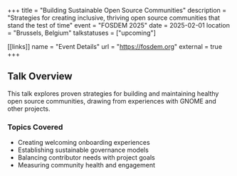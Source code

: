 +++
title = "Building Sustainable Open Source Communities"
description = "Strategies for creating inclusive, thriving open source communities that stand the test of time"
event = "FOSDEM 2025"
date = 2025-02-01
location = "Brussels, Belgium"
talkstatuses = ["upcoming"]

[[links]]
name = "Event Details"
url = "https://fosdem.org"
external = true
+++

## Talk Overview

This talk explores proven strategies for building and maintaining healthy open source communities, drawing from experiences with GNOME and other projects.

### Topics Covered

- Creating welcoming onboarding experiences
- Establishing sustainable governance models
- Balancing contributor needs with project goals
- Measuring community health and engagement
